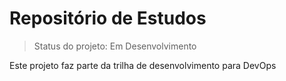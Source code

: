 <h1> Repositório de Estudos</h1>

>Status do projeto: Em Desenvolvimento

<body> Este projeto faz parte da trilha de desenvolvimento para DevOps </body>
